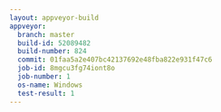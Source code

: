 ```yaml
---
layout: appveyor-build
appveyor:
  branch: master
  build-id: 52089482
  build-number: 824
  commit: 01faa5a2e407bc42137692e48fba822e931f47c6
  job-id: 8mgcu3fg74iont8o
  job-number: 1
  os-name: Windows
  test-result: 1
---
```

